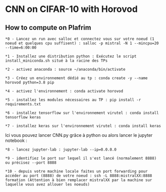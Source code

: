 # CNN on CIFAR-10 with Horovod

## How to compute on Plafrim

 `*0 - Lancez un run avec salloc et connectez vous sur votre noeud (1 noeud et quelques cpu suffisent) : salloc -p mistral -N 1 --mincpu=20 --time=6:00:00`
 
 `*1 - Installez une distribution python : Exécutez le script install_miniconda.sh situé à la racine des TPs`
 
 `*2 - activez anaconda : source ~/anaconda/bin/activate`
 
 `*3 - Créez un environnement dédié au tp : conda create -y --name horovod python=3.8 pip`
 
 `*4 - activez l'environnement : conda activate horovod`
 
 `*5 - installez les modules nécessaires au TP : pip install -r requirements.txt `
 
 `*6 - installez tensorflow sur l'environnement virutel : conda install tensorflow keras`
 
 `*7 - installez keras sur l'environnement virutel : conda install keras`
 
Ici vous pouvez lancer CNN.py grâce à python ou alors lancer le jupyter notebook :

 `*8 - lancez jupyter-lab : jupyter-lab --ip=0.0.0.0`
 
 `*9 - identifiez le port sur lequel il s'est lancé (normalement 8888) ou précisez --port 8888`
 
 `*10 - depuis votre machine locale faites un port forwarding pour accéder au port (8888) de votre noeud : ssh -L 8888:mistralXX:8888 formation (Attention à bien remplacer mistralXX par la machine sur laquelle vous avez allouer les noeuds)`
 

